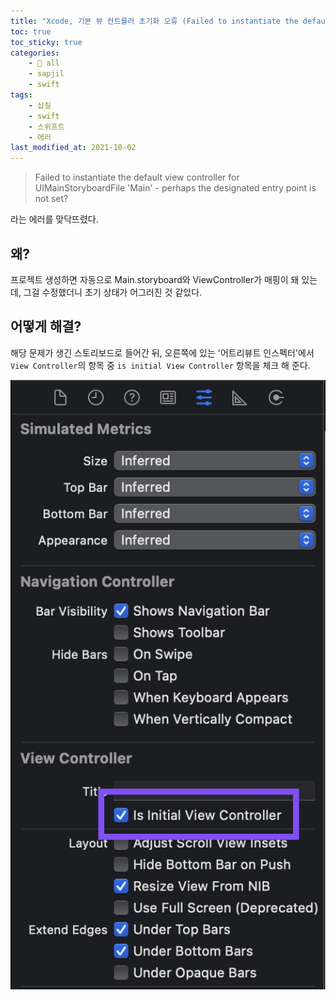 ```yaml
---
title: "Xcode, 기본 뷰 컨트롤러 초기화 오류 (Failed to instantiate the default view controller for UIMainStoryboardFile 'Main')"
toc: true
toc_sticky: true
categories:
    - 📂 all
    - sapjil
    - swift
tags:
    - 삽질
    - swift
    - 스위프트
    - 에러
last_modified_at: 2021-10-02
---
```


> Failed to instantiate the default view controller for UIMainStoryboardFile 'Main' - perhaps the designated entry point is not set?

라는 에러를 맞닥뜨렸다.

## 왜?

프로젝트 생성하면 자동으로 Main.storyboard와 ViewController가 매핑이 돼 있는데, 그걸 수정했더니 초기 상태가 어그러진 것 같았다.

## 어떻게 해결?

해당 문제가 생긴 스토리보드로 들어간 뒤, 오른쪽에 있는 '어트리뷰트 인스펙터'에서 `View Controller`의 항목 중 `is initial View Controller` 항목을 체크 해 준다.

![](/assets/images/error/error1.png)